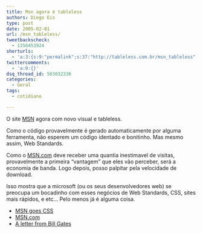 ```yaml
---
title: Msn agora é tableless
authors: Diego Eis
type: post
date: 2005-02-01
url: /msn_tableless/
tweetbackscheck:
  - 1356453924
shorturls:
  - 'a:3:{s:9:"permalink";s:37:"http://tableless.com.br/msn_tableless";s:7:"tinyurl";s:26:"http://tinyurl.com/3kl9mld";s:4:"isgd";s:19:"http://is.gd/oFps46";}'
twittercomments:
  - 'a:0:{}'
dsq_thread_id: 503032336
categories:
  - Geral
tags:
  - cotidiano

---
```

O site [MSN][1] agora com novo visual e tableless.
                  
Como o código provavelmente é gerado automaticamente por alguma ferramenta, não esperem um código identado e bonitinho. Mas mesmo assim, Web Standards. 

Como o [MSN.com][1] deve receber uma quantia inestimavel de visitas, provavelmente a primeira &#8220;vantagem&#8221; que eles vão perceber, será a economia de banda. Logo depois, posso palpitar pela velocidade de download.
                  
Isso mostra que a microsoft (ou os seus desenvolvedores web) se preocupa um bocadinho com esses negócios de Web Standards, CSS, sites mais rápidos, e etc&#8230; Pelo menos já é alguma coisa. 

  * [MSN goes CSS][2]
  * [MSN.com][1]
  * [A letter from Bill Gates][3]

 [1]: http://www.msn.com/
 [2]: http://www.stopdesign.com/log/2005/01/31/msn-goes-css.html
 [3]: http://specials.msn.com/letter/billgates.html